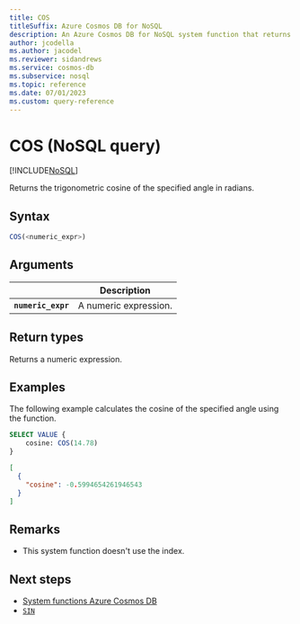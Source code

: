 ```yaml
---
title: COS
titleSuffix: Azure Cosmos DB for NoSQL
description: An Azure Cosmos DB for NoSQL system function that returns the trigonometric cosine of the specified angle.
author: jcodella
ms.author: jacodel
ms.reviewer: sidandrews
ms.service: cosmos-db
ms.subservice: nosql
ms.topic: reference
ms.date: 07/01/2023
ms.custom: query-reference
---
```


# COS (NoSQL query)

[!INCLUDE[NoSQL](../../includes/appliesto-nosql.md)]

Returns the trigonometric cosine of the specified angle in radians.
  
## Syntax
  
```sql
COS(<numeric_expr>)  
```  

## Arguments

| | Description |
| --- | --- |
| **`numeric_expr`** | A numeric expression. |

## Return types

Returns a numeric expression.  

## Examples
  
The following example calculates the cosine of the specified angle using the function.
  
```sql
SELECT VALUE {
    cosine: COS(14.78)
}
```  

```json
[
  {
    "cosine": -0.5994654261946543
  }
]
```  

## Remarks

- This system function doesn't use the index.

## Next steps

- [System functions Azure Cosmos DB](system-functions.yml)
- [`SIN`](sin.md)

